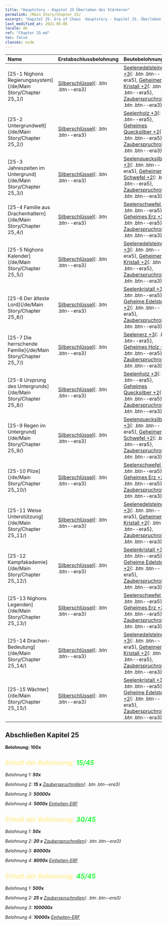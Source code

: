 ```yaml
---
title: "Hauptstory - Kapitel 25 Überleben des Stärkeren"
permalink: /Main Story/Chapter 25/
excerpt: "Kapitel 25. Era of Chaos  Hauptstory - Kapitel 25. Überleben des Stärkeren"
last_modified_at: 2021-05-05
locale: de
ref: "Chapter 25.md"
toc: false
classes: wide
---
```


  | Name |  Erstabschlussbelohnung | Beutebelohnung |
  |:------------|:------------|:------------| 
  | [25-1 Nighons Regierungssystem](/de/Main Story/Chapter 25_1/) | [Silberschlüssel](/ItemsDE/con_693/){: .btn .btn--era3} | [Seelenedelsteine +3](/ItemsDE/mat_86/){: .btn .btn--era5}, [Geheimer Kristall +2](/ItemsDE/mat_80/){: .btn .btn--era5}, [Zauberspruchrollen](/ItemsDE/con_694/){: .btn .btn--era3} |
  | [25-2 Untergrundwelt](/de/Main Story/Chapter 25_2/) | [Silberschlüssel](/ItemsDE/con_693/){: .btn .btn--era3} | [Seelenholz +3](/ItemsDE/mat_83/){: .btn .btn--era5}, [Geheimes Quecksilber +2](/ItemsDE/mat_77/){: .btn .btn--era5}, [Zauberspruchrollen](/ItemsDE/con_694/){: .btn .btn--era3} |
  | [25-3 Jahreszeiten im Untergrund](/de/Main Story/Chapter 25_3/) | [Silberschlüssel](/ItemsDE/con_693/){: .btn .btn--era3} | [Seelenquecksilber +3](/ItemsDE/mat_84/){: .btn .btn--era5}, [Geheimer Schwefel +2](/ItemsDE/mat_78/){: .btn .btn--era5}, [Zauberspruchrollen](/ItemsDE/con_694/){: .btn .btn--era3} |
  | [25-4 Familie aus Drachenhaltern](/de/Main Story/Chapter 25_4/) | [Silberschlüssel](/ItemsDE/con_693/){: .btn .btn--era3} | [Seelenschwefel +3](/ItemsDE/mat_85/){: .btn .btn--era5}, [Geheimes Erz +2](/ItemsDE/mat_75/){: .btn .btn--era5}, [Zauberspruchrollen](/ItemsDE/con_694/){: .btn .btn--era3} |
  | [25-5 Nighons Kalender](/de/Main Story/Chapter 25_5/) | [Silberschlüssel](/ItemsDE/con_693/){: .btn .btn--era3} | [Seelenedelsteine +3](/ItemsDE/mat_86/){: .btn .btn--era5}, [Geheimer Kristall +2](/ItemsDE/mat_80/){: .btn .btn--era5}, [Zauberspruchrollen](/ItemsDE/con_694/){: .btn .btn--era3} |
  | [25-6 Der älteste Lord](/de/Main Story/Chapter 25_6/) | [Silberschlüssel](/ItemsDE/con_693/){: .btn .btn--era3} | [Seelenkristall +3](/ItemsDE/mat_87/){: .btn .btn--era5}, [Geheime Edelsteine +2](/ItemsDE/mat_79/){: .btn .btn--era5}, [Zauberspruchrollen](/ItemsDE/con_694/){: .btn .btn--era3} |
  | [25-7 Die herrschende Familie](/de/Main Story/Chapter 25_7/) | [Silberschlüssel](/ItemsDE/con_693/){: .btn .btn--era3} | [Seelenerz +3](/ItemsDE/mat_82/){: .btn .btn--era5}, [Geheimes Holz +2](/ItemsDE/mat_76/){: .btn .btn--era5}, [Zauberspruchrollen](/ItemsDE/con_694/){: .btn .btn--era3} |
  | [25-8 Ursprung des Untergrunds](/de/Main Story/Chapter 25_8/) | [Silberschlüssel](/ItemsDE/con_693/){: .btn .btn--era3} | [Seelenholz +3](/ItemsDE/mat_83/){: .btn .btn--era5}, [Geheimes Quecksilber +2](/ItemsDE/mat_77/){: .btn .btn--era5}, [Zauberspruchrollen](/ItemsDE/con_694/){: .btn .btn--era3} |
  | [25-9 Regen im Untergrund](/de/Main Story/Chapter 25_9/) | [Silberschlüssel](/ItemsDE/con_693/){: .btn .btn--era3} | [Seelenquecksilber +3](/ItemsDE/mat_84/){: .btn .btn--era5}, [Geheimer Schwefel +2](/ItemsDE/mat_78/){: .btn .btn--era5}, [Zauberspruchrollen](/ItemsDE/con_694/){: .btn .btn--era3} |
  | [25-10 Pilze](/de/Main Story/Chapter 25_10/) | [Silberschlüssel](/ItemsDE/con_693/){: .btn .btn--era3} | [Seelenschwefel +3](/ItemsDE/mat_85/){: .btn .btn--era5}, [Geheimes Erz +2](/ItemsDE/mat_75/){: .btn .btn--era5}, [Zauberspruchrollen](/ItemsDE/con_694/){: .btn .btn--era3} |
  | [25-11 Weise Unterstützung](/de/Main Story/Chapter 25_11/) | [Silberschlüssel](/ItemsDE/con_693/){: .btn .btn--era3} | [Seelenedelsteine +3](/ItemsDE/mat_86/){: .btn .btn--era5}, [Geheimer Kristall +2](/ItemsDE/mat_80/){: .btn .btn--era5}, [Zauberspruchrollen](/ItemsDE/con_694/){: .btn .btn--era3} |
  | [25-12 Kampfakademie](/de/Main Story/Chapter 25_12/) | [Silberschlüssel](/ItemsDE/con_693/){: .btn .btn--era3} | [Seelenkristall +3](/ItemsDE/mat_87/){: .btn .btn--era5}, [Geheime Edelsteine +2](/ItemsDE/mat_79/){: .btn .btn--era5}, [Zauberspruchrollen](/ItemsDE/con_694/){: .btn .btn--era3} |
  | [25-13 Nighons Legenden](/de/Main Story/Chapter 25_13/) | [Silberschlüssel](/ItemsDE/con_693/){: .btn .btn--era3} | [Seelenschwefel +3](/ItemsDE/mat_85/){: .btn .btn--era5}, [Geheimes Erz +2](/ItemsDE/mat_75/){: .btn .btn--era5}, [Zauberspruchrollen](/ItemsDE/con_694/){: .btn .btn--era3} |
  | [25-14 Drachen-Bedeutung](/de/Main Story/Chapter 25_14/) | [Silberschlüssel](/ItemsDE/con_693/){: .btn .btn--era3} | [Seelenedelsteine +3](/ItemsDE/mat_86/){: .btn .btn--era5}, [Geheimer Kristall +2](/ItemsDE/mat_80/){: .btn .btn--era5}, [Zauberspruchrollen](/ItemsDE/con_694/){: .btn .btn--era3} |
  | [25-15 Wächter](/de/Main Story/Chapter 25_15/) | [Silberschlüssel](/ItemsDE/con_693/){: .btn .btn--era3} | [Seelenkristall +3](/ItemsDE/mat_87/){: .btn .btn--era5}, [Geheime Edelsteine +2](/ItemsDE/mat_79/){: .btn .btn--era5}, [Zauberspruchrollen](/ItemsDE/con_694/){: .btn .btn--era3} |


## Abschließen Kapitel 25

 **Belohnung:**  **100x** <i class="fas fa-gem"/>



## <span style="color: #ffeea0">Erhalt der Belohnung: </span><span style="color: #27f73a">15/45</span>

 Belohnung 1:  **50x** <i class="fas fa-gem"/>

 Belohnung 2: **15 x** [Zauberspruchrollen](/ItemsDE/con_694/){: .btn .btn--era3}

 Belohnung 3:  **50000x** <i class="fas fa-coins"/>

 Belohnung 4:  **5000x** [Einheiten-ERF](/ItemsDE/con_902/)



## <span style="color: #ffeea0">Erhalt der Belohnung: </span><span style="color: #27f73a">30/45</span>

 Belohnung 1:  **50x** <i class="fas fa-gem"/>

 Belohnung 2: **20 x** [Zauberspruchrollen](/ItemsDE/con_694/){: .btn .btn--era3}

 Belohnung 3:  **80000x** <i class="fas fa-coins"/>

 Belohnung 4:  **8000x** [Einheiten-ERF](/ItemsDE/con_902/)



## <span style="color: #ffeea0">Erhalt der Belohnung: </span><span style="color: #27f73a">45/45</span>

 Belohnung 1:  **500x** <i class="fas fa-gem"/>

 Belohnung 2: **25 x** [Zauberspruchrollen](/ItemsDE/con_694/){: .btn .btn--era3}

 Belohnung 3:  **100000x** <i class="fas fa-coins"/>

 Belohnung 4:  **10000x** [Einheiten-ERF](/ItemsDE/con_902/)

